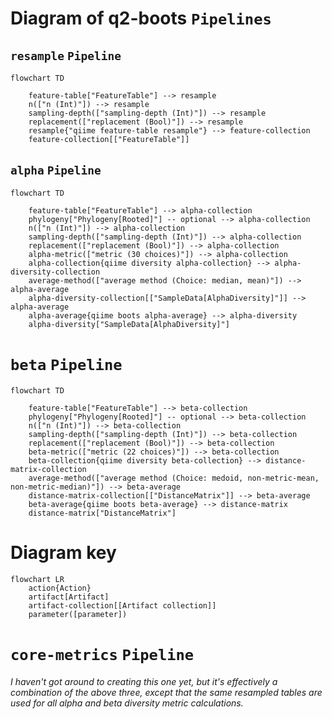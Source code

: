 # Diagram of q2-boots `Pipelines`

## `resample` `Pipeline`
```{mermaid}
flowchart TD

    feature-table["FeatureTable"] --> resample
    n(["n (Int)"]) --> resample
    sampling-depth(["sampling-depth (Int)"]) --> resample
    replacement(["replacement (Bool)"]) --> resample
    resample{"qiime feature-table resample"} --> feature-collection
    feature-collection[["FeatureTable"]]
```

## `alpha` `Pipeline`

```{mermaid}
flowchart TD

    feature-table["FeatureTable"] --> alpha-collection
    phylogeny["Phylogeny[Rooted]"] -- optional --> alpha-collection
    n(["n (Int)"]) --> alpha-collection
    sampling-depth(["sampling-depth (Int)"]) --> alpha-collection
    replacement(["replacement (Bool)"]) --> alpha-collection
    alpha-metric(["metric (30 choices)"]) --> alpha-collection
    alpha-collection{qiime diversity alpha-collection} --> alpha-diversity-collection
    average-method(["average method (Choice: median, mean)"]) --> alpha-average
    alpha-diversity-collection[["SampleData[AlphaDiversity]"]] --> alpha-average
    alpha-average{qiime boots alpha-average} --> alpha-diversity
    alpha-diversity["SampleData[AlphaDiversity]"]
```


# `beta` `Pipeline`

```{mermaid}
flowchart TD

    feature-table["FeatureTable"] --> beta-collection
    phylogeny["Phylogeny[Rooted]"] -- optional --> beta-collection
    n(["n (Int)"]) --> beta-collection
    sampling-depth(["sampling-depth (Int)"]) --> beta-collection
    replacement(["replacement (Bool)"]) --> beta-collection
    beta-metric(["metric (22 choices)"]) --> beta-collection
    beta-collection{qiime diversity beta-collection} --> distance-matrix-collection
    average-method(["average method (Choice: medoid, non-metric-mean, non-metric-median)"]) --> beta-average
    distance-matrix-collection[["DistanceMatrix"]] --> beta-average
    beta-average{qiime boots beta-average} --> distance-matrix
    distance-matrix["DistanceMatrix"]
```

# Diagram key
```{mermaid}
flowchart LR
    action{Action}
    artifact[Artifact]
    artifact-collection[[Artifact collection]]
    parameter([parameter])
```

# `core-metrics` `Pipeline`

*I haven't got around to creating this one yet, but it's effectively a combination of the above three, except that the same resampled tables are used for all alpha and beta diversity metric calculations.*
